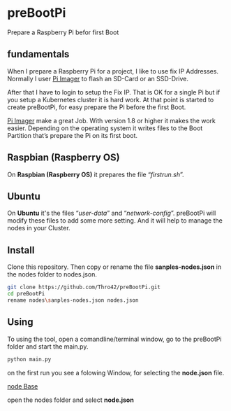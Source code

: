 # preBootPi
Prepare a Raspberry Pi befor first Boot

## fundamentals
When I prepare a Raspberry Pi for a project, I like to use fix IP Addresses. Normally I user [Pi Imager](https://www.raspberrypi.com/software/) to flash an SD-Card or an SSD-Drive.

After that I have to login to setup the Fix IP. That is OK for a single Pi but if you setup a Kubernetes cluster it is hard work.
At that point is started to create preBootPi, for easy prepare the Pi before the first Boot.

[Pi Imager](https://www.raspberrypi.com/software/) make a great Job. With version 1.8 or higher it makes the work easier.
Depending on the operating system it writes files to the Boot Partition that’s prepare the Pi on its first boot. 

## Raspbian (Raspberry OS)

On **Raspbian (Raspberry OS)** it prepares the file “*firstrun.sh*”. 

## Ubuntu

On **Ubuntu** it's the files “*user-data*” and “*network-config*”. preBootPi will modify these files to add some more setting. And it will help to manage the nodes in your Cluster.

## Install

Clone this repository. Then copy or rename the file **sanples-nodes.json** in the nodes folder to nodes.json.

```bash
git clone https://github.com/Thro42/preBootPi.git
cd preBootPi
rename nodes\sanples-nodes.json nodes.json
```

## Using
To using the tool, open a comandline/terminal window, go to the preBootPi folder and start the main.py.

```bash
python main.py
```
on the first run you see a folowing Window, for selecting the **node.json** file.

[node Base](/images/nodebase.png)

open the nodes folder and select **node.json**
